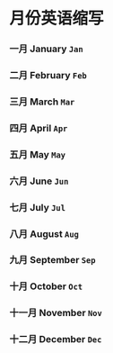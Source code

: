 # 月份英语缩写

### 一月      January     `Jan`
### 二月      February    `Feb`
### 三月      March       `Mar`
### 四月      April       `Apr`
### 五月      May         `May`
### 六月      June        `Jun`
### 七月      July        `Jul`
### 八月      August      `Aug`
### 九月      September   `Sep`
### 十月      October     `Oct`
### 十一月    November    `Nov`
### 十二月    December    `Dec`
